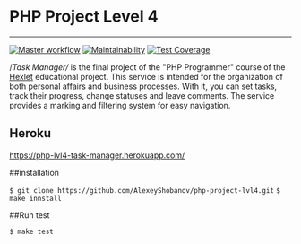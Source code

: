 # PHP Project Level 4
***
[![Master workflow](https://github.com/AlexeyShobanov/php-project-lvl4/workflows/Master%20workflow/badge.svg)](https://github.com/AlexeyShobanov/php-project-lvl4/actions)
[![Maintainability](https://api.codeclimate.com/v1/badges/95717b3f1405386f89ea/maintainability)](https://codeclimate.com/github/AlexeyShobanov/php-project-lvl4/maintainability)
[![Test Coverage](https://api.codeclimate.com/v1/badges/95717b3f1405386f89ea/test_coverage)](https://codeclimate.com/github/AlexeyShobanov/php-project-lvl4/test_coverage)

/*Task Manager/* is the final project of the "PHP Programmer" course of the [Hexlet](https://hexle.io) educational project. This service is intended for the organization of both personal affairs and business processes. With it, you can set tasks, track their progress, change statuses and leave comments. The service provides a marking and filtering system for easy navigation.

## Heroku
  
https://php-lvl4-task-manager.herokuapp.com/


##installation

`$ git clone https://github.com/AlexeyShobanov/php-project-lvl4.git`
`$ make innstall`

##Run test

`$ make test`